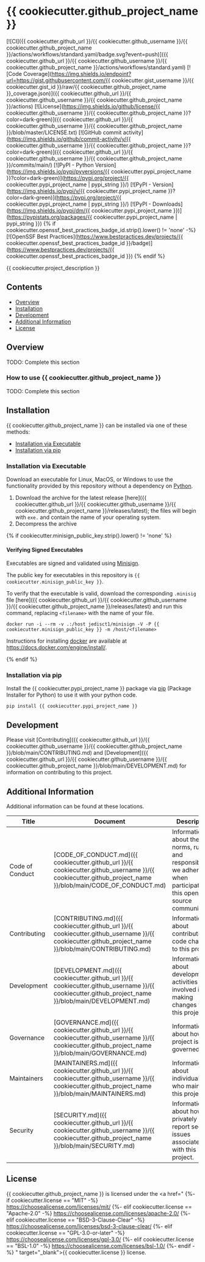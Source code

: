 # {{ cookiecutter.github_project_name }}

<!-- BEGIN: Exclude Package -->
[![CI]({{ cookiecutter.github_url }}/{{ cookiecutter.github_username }}/{{ cookiecutter.github_project_name }}/actions/workflows/standard.yaml/badge.svg?event=push)]({{ cookiecutter.github_url }}/{{ cookiecutter.github_username }}/{{ cookiecutter.github_project_name }}/actions/workflows/standard.yaml)
[![Code Coverage](https://img.shields.io/endpoint?url=https://gist.githubusercontent.com/{{ cookiecutter.gist_username }}/{{ cookiecutter.gist_id }}/raw/{{ cookiecutter.github_project_name }}_coverage.json)]({{ cookiecutter.github_url }}/{{ cookiecutter.github_username }}/{{ cookiecutter.github_project_name }}/actions)
[![License](https://img.shields.io/github/license/{{ cookiecutter.github_username }}/{{ cookiecutter.github_project_name }}?color=dark-green)]({{ cookiecutter.github_url }}/{{ cookiecutter.github_username }}/{{ cookiecutter.github_project_name }}/blob/master/LICENSE.txt)
[![GitHub commit activity](https://img.shields.io/github/commit-activity/y/{{ cookiecutter.github_username }}/{{ cookiecutter.github_project_name }}?color=dark-green)]({{ cookiecutter.github_url }}/{{ cookiecutter.github_username }}/{{ cookiecutter.github_project_name }}/commits/main/)
[![PyPI - Python Version](https://img.shields.io/pypi/pyversions/{{ cookiecutter.pypi_project_name }}?color=dark-green)](https://pypi.org/project/{{ cookiecutter.pypi_project_name | pypi_string }}/)
[![PyPI - Version](https://img.shields.io/pypi/v/{{ cookiecutter.pypi_project_name }}?color=dark-green)](https://pypi.org/project/{{ cookiecutter.pypi_project_name | pypi_string }}/)
[![PyPI - Downloads](https://img.shields.io/pypi/dm/{{ cookiecutter.pypi_project_name }})](https://pypistats.org/packages/{{ cookiecutter.pypi_project_name | pypi_string }})
{% if cookiecutter.openssf_best_practices_badge_id.strip().lower() != 'none' -%}
[![OpenSSF Best Practices](https://www.bestpractices.dev/projects/{{ cookiecutter.openssf_best_practices_badge_id }}/badge)](https://www.bestpractices.dev/projects/{{ cookiecutter.openssf_best_practices_badge_id }})
{% endif %}
<!-- END: Exclude Package -->

{{ cookiecutter.project_description }}

<!-- BEGIN: Exclude Package -->
## Contents
- [Overview](#overview)
- [Installation](#installation)
- [Development](#development)
- [Additional Information](#additional-information)
- [License](#license)
<!-- END: Exclude Package -->

## Overview

TODO: Complete this section

### How to use {{ cookiecutter.github_project_name }}

TODO: Complete this section

<!-- BEGIN: Exclude Package -->
## Installation

{{ cookiecutter.github_project_name }} can be installed via one of these methods:

- [Installation via Executable](#installation-via-executable)
- [Installation via pip](#installation-via-pip)

### Installation via Executable

Download an executable for Linux, MacOS, or Windows to use the functionality provided by this repository without a dependency on [Python](https://www.python.org).

1. Download the archive for the latest release [here]({{ cookiecutter.github_url }}/{{ cookiecutter.github_username }}/{{ cookiecutter.github_project_name }}/releases/latest); the files will begin with `exe.` and contain the name of your operating system.
2. Decompress the archive

{% if cookiecutter.minisign_public_key.strip().lower() != 'none' %}
#### Verifying Signed Executables

Executables are signed and validated using [Minisign](https://jedisct1.github.io/minisign/).

The public key for executables in this repository is `{{ cookiecutter.minisign_public_key }}`.

To verify that the executable is valid, download the corresponding `.minisig` file [here]({{ cookiecutter.github_url }}/{{ cookiecutter.github_username }}/{{ cookiecutter.github_project_name }}/releases/latest) and run this command, replacing `<filename>` with the name of your file.

`docker run -i --rm -v .:/host jedisct1/minisign -V -P {{ cookiecutter.minisign_public_key }} -m /host/<filename>`

Instructions for installing [docker](https://docker.com) are available at https://docs.docker.com/engine/install/.

{% endif %}

### Installation via pip

Install the {{ cookiecutter.pypi_project_name }} package via [pip](https://pip.pypa.io/en/stable/) (Package Installer for Python) to use it with your python code.

`pip install {{ cookiecutter.pypi_project_name }}`

## Development

Please visit [Contributing]({{ cookiecutter.github_url }}/{{ cookiecutter.github_username }}/{{ cookiecutter.github_project_name }}/blob/main/CONTRIBUTING.md) and [Development]({{ cookiecutter.github_url }}/{{ cookiecutter.github_username }}/{{ cookiecutter.github_project_name }}/blob/main/DEVELOPMENT.md) for information on contributing to this project.

<!-- END: Exclude Package -->

## Additional Information

Additional information can be found at these locations.

| Title | Document | Description |
| --- | --- | --- |
| Code of Conduct | [CODE_OF_CONDUCT.md]({{ cookiecutter.github_url }}/{{ cookiecutter.github_username }}/{{ cookiecutter.github_project_name }}/blob/main/CODE_OF_CONDUCT.md) | Information about the the norms, rules, and responsibilities we adhere to when participating in this open source community. |
| Contributing | [CONTRIBUTING.md]({{ cookiecutter.github_url }}/{{ cookiecutter.github_username }}/{{ cookiecutter.github_project_name }}/blob/main/CONTRIBUTING.md) | Information about contributing code changes to this project. |
| Development | [DEVELOPMENT.md]({{ cookiecutter.github_url }}/{{ cookiecutter.github_username }}/{{ cookiecutter.github_project_name }}/blob/main/DEVELOPMENT.md) | Information about development activities involved in making changes to this project. |
| Governance | [GOVERNANCE.md]({{ cookiecutter.github_url }}/{{ cookiecutter.github_username }}/{{ cookiecutter.github_project_name }}/blob/main/GOVERNANCE.md) | Information about how this project is governed. |
| Maintainers | [MAINTAINERS.md]({{ cookiecutter.github_url }}/{{ cookiecutter.github_username }}/{{ cookiecutter.github_project_name }}/blob/main/MAINTAINERS.md) | Information about individuals who maintain this project. |
| Security | [SECURITY.md]({{ cookiecutter.github_url }}/{{ cookiecutter.github_username }}/{{ cookiecutter.github_project_name }}/blob/main/SECURITY.md) | Information about how to privately report security issues associated with this project. |

## License

{{ cookiecutter.github_project_name }} is licensed under the <a href="
{%- if cookiecutter.license == "MIT" -%}
    https://choosealicense.com/licenses/mit/
{%- elif cookiecutter.license == "Apache-2.0" -%}
    https://choosealicense.com/licenses/apache-2.0/
{%- elif cookiecutter.license == "BSD-3-Clause-Clear" -%}
    https://choosealicense.com/licenses/bsd-3-clause-clear/
{%- elif cookiecutter.license == "GPL-3.0-or-later" -%}
    https://choosealicense.com/licenses/gpl-3.0/
{%- elif cookiecutter.license == "BSL-1.0" -%}
    https://choosealicense.com/licenses/bsl-1.0/
{%- endif -%}
" target="_blank">{{ cookiecutter.license }}</a> license.

